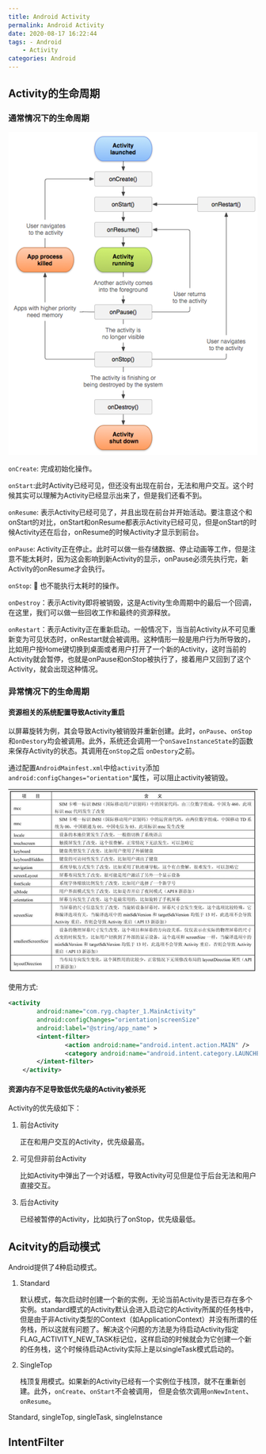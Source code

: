 ```yaml
---
title: Android Activity
permalink: Android Activity
date: 2020-08-17 16:22:44
tags: - Android 
  	- Activity
categories: Android
---
```




## Activity的生命周期



### 通常情况下的生命周期

![img](images/activity_lifecycle.png)



`onCreate`: 完成初始化操作。

`onStart`:此时Activity已经可见，但还没有出现在前台，无法和用户交互。这个时候其实可以理解为Activity已经显示出来了，但是我们还看不到。

`onResume`: 表示Activity已经可见了，并且出现在前台并开始活动。要注意这个和onStart的对比，onStart和onResume都表示Activity已经可见，但是onStart的时候Activity还在后台，onResume的时候Activity才显示到前台。

`onPause`: Activity正在停止。此时可以做一些存储数据、停止动画等工作，但是注意不能太耗时，因为这会影响到新Activity的显示，onPause必须先执行完，新Activity的onResume才会执行。

`onStop`: :yellow_heart: 也不能执行太耗时的操作。

`onDestroy`：表示Activity即将被销毁，这是Activity生命周期中的最后一个回调，在这里，我们可以做一些回收工作和最终的资源释放。

`onRestart`：表示Activity正在重新启动。一般情况下，当当前Activity从不可见重新变为可见状态时，onRestart就会被调用。这种情形一般是用户行为所导致的，比如用户按Home键切换到桌面或者用户打开了一个新的Activity，这时当前的Activity就会暂停，也就是onPause和onStop被执行了，接着用户又回到了这个Activity，就会出现这种情况。



### 异常情况下的生命周期

#### 资源相关的系统配置导致Activity重启

以屏幕旋转为例，其会导致Activity被销毁并重新创建。此时，`onPause`、`onStop`和`onDestory`均会被调用。此外，系统还会调用一个`onSaveInstanceState`的函数来保存Activity的状态。其调用在`onStop`之后 `onDestory`之前。

通过配置`AndroidMainfest.xml`中给`activity`添加`android:configChanges="orientation"`属性，可以阻止activity被销毁。

![image-20200820223043198](images/image-20200820223043198.png)



使用方式:

```xml
<activity
        android:name="com.ryg.chapter_1.MainActivity"
        android:configChanges="orientation|screenSize"
        android:label="@string/app_name" >
        <intent-filter>
                <action android:name="android.intent.action.MAIN" />
                <category android:name="android.intent.category.LAUNCHER" />
        </intent-filter>
    </activity>
```





#### 资源内存不足导致低优先级的Activity被杀死

Activity的优先级如下：

1. 前台Activity

   正在和用户交互的Activity，优先级最高。

2. 可见但非前台Activity

   比如Activity中弹出了一个对话框，导致Activity可见但是位于后台无法和用户直接交互。

3. 后台Activity

   已经被暂停的Activity，比如执行了onStop，优先级最低。





## Acitvity的启动模式



Android提供了4种启动模式。

1. Standard

   默认模式，每次启动时创建一个新的实例，无论当前Activity是否已存在多个实例。standard模式的Activity默认会进入启动它的Activity所属的任务栈中，但是由于非Activity类型的Context（如ApplicationContext）并没有所谓的任务栈，所以这就有问题了。解决这个问题的方法是为待启动Activity指定FLAG_ACTIVITY_NEW_TASK标记位，这样启动的时候就会为它创建一个新的任务栈，这个时候待启动Activity实际上是以singleTask模式启动的。

2. SingleTop

   栈顶复用模式。如果新的Activity已经有一个实例位于栈顶，就不在重新创建。此外，`onCreate`、`onStart`不会被调用， 但是会依次调用`onNewIntent`、`onResume`。

Standard,  singleTop,  singleTask,  singleInstance



## IntentFilter



